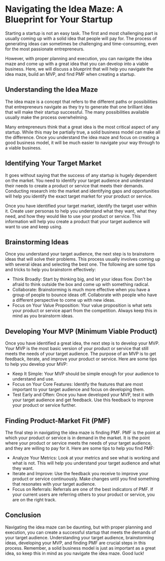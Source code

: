# Navigating the Idea Maze: A Blueprint for Your Startup

Starting a startup is not an easy task. The first and most challenging part is usually coming up with a solid idea that people will pay for. The process of generating ideas can sometimes be challenging and time-consuming, even for the most passionate entrepreneurs. 

However, with proper planning and execution, you can navigate the idea maze and come up with a great idea that you can develop into a viable business. Here, we will discuss a blueprint that will help you navigate the idea maze, build an MVP, and find PMF when creating a startup.

## Understanding the Idea Maze

The idea maze is a concept that refers to the different paths or possibilities that entrepreneurs navigate as they try to generate that one brilliant idea that will make their startup successful. The many possibilities available usually make the process overwhelming.

Many entrepreneurs think that a great idea is the most critical aspect of any startup. While this may be partially true, a solid business model can make all the difference. Once you understand the idea maze and focus on creating a good business model, it will be much easier to navigate your way through to a viable business.

## Identifying Your Target Market

It goes without saying that the success of any startup is hugely dependent on the market. You need to identify your target audience and understand their needs to create a product or service that meets their demands. Conducting research into the market and identifying gaps and opportunities will help you identify the exact target market for your product or service.

Once you have identified your target market, identify the target user within it. Create user personas to help you understand what they want, what they need, and how they would like to use your product or service. This information will help you create a product that your target audience will want to use and keep using.

## Brainstorming Ideas

Once you understand your target audience, the next step is to brainstorm ideas that will solve their problems. This process usually involves coming up with several ideas and selecting the best one. The following are some tips and tricks to help you brainstorm effectively:

- Think Broadly: Start by thinking big, and let your ideas flow. Don't be afraid to think outside the box and come up with something radical.
- Collaborate: Brainstorming is much more effective when you have a group of people to bounce ideas off. Collaborate with people who have a different perspective to come up with new ideas.
- Focus on Your Value Proposition: Your value proposition is what sets your product or service apart from the competition. Always keep this in mind as you brainstorm ideas.

## Developing Your MVP (Minimum Viable Product)

Once you have identified a great idea, the next step is to develop your MVP. Your MVP is the most basic version of your product or service that still meets the needs of your target audience. The purpose of an MVP is to get feedback, iterate, and improve your product or service. Here are some tips to help you develop your MVP:

- Keep It Simple: Your MVP should be simple enough for your audience to understand and use.
- Focus on Your Core Features: Identify the features that are most important to your target audience and focus on developing them.
- Test Early and Often: Once you have developed your MVP, test it with your target audience and get feedback. Use this feedback to improve your product or service further.

## Finding Product-Market Fit (PMF)

The final step in navigating the idea maze is finding PMF. PMF is the point at which your product or service is in demand in the market. It is the point where your product or service meets the needs of your target audience, and they are willing to pay for it. Here are some tips to help you find PMF:

- Analyze Your Metrics: Look at your metrics and see what is working and what is not. This will help you understand your target audience and what they want.
- Iterate and Improve: Use the feedback you receive to improve your product or service continuously. Make changes until you find something that resonates with your target audience.
- Focus on Referrals: Referrals are one of the best indicators of PMF. If your current users are referring others to your product or service, you are on the right track.

## Conclusion

Navigating the idea maze can be daunting, but with proper planning and execution, you can create a successful startup that meets the demands of your target audience. Understanding your target audience, brainstorming ideas, developing your MVP, and finding PMF are crucial steps in this process. Remember, a solid business model is just as important as a great idea, so keep this in mind as you navigate the idea maze. Good luck!